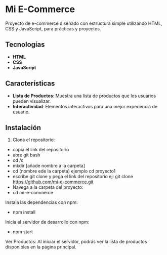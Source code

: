 # Mi E-Commerce

Proyecto de e-commerce diseñado con estructura simple utilizando HTML, CSS y JavaScript, para prácticas y proyectos.

## Tecnologías

- **HTML**
- **CSS** 
- **JavaScript**

## Características

- **Lista de Productos**: Muestra una lista de productos que los usuarios pueden visualizar.
- **Interactividad**: Elementos interactivos para una mejor experiencia de usuario.

## Instalación

1. Clona el repositorio:

   
- copia el link del repositorio   
- abre git bash
- cd /c
- mkdir [añade nombre a la carpeta] 
- cd (nombre ede la carpeta) ejemplo cd proyecto1
- escribe git clone  y pega el link del repositorio ej: git clone https://github.com/mi-e-commerce.git
- Navega a la carpeta del proyecto:
- cd mi-e-commerce

Instala las dependencias con npm:
- npm install

Inicia el servidor de desarrollo con npm:
- npm start

Ver Productos: Al iniciar el servidor, podrás ver la lista de productos disponibles en la página principal.